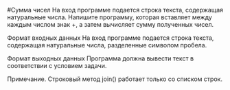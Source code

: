#Сумма чисел
На вход программе подается строка текста, содержащая натуральные числа. Напишите программу, которая вставляет между каждым числом знак +, а затем вычисляет сумму полученных чисел.

Формат входных данных
На вход программе подается строка текста, содержащая натуральные числа, разделенные символом пробела.

Формат выходных данных
Программа должна вывести текст в соответствии с условием задачи.

Примечание. Строковый метод join() работает только со списком строк.